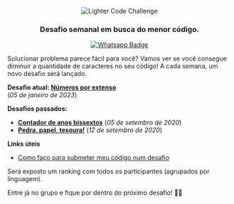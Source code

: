<p align="center">
  <img alt="Lighter Code Challenge" src="https://raw.githubusercontent.com/cristiantela/LighterCodeChallenge/master/LighterCode.png"/>
</p>

<h3 align="center">
  Desafio semanal em busca do menor código.
</h3>

<p align="center">
  <a href="https://chat.whatsapp.com/Lk5bahSXRrpDVsBBIr27yz">
    <img alt="Whatsapp Badge" src="https://img.shields.io/badge/LighterCode%20Challenge-25D366?label=Entrar%20no%20Grupo&labelColor=informational&style=flat-square&logo=WhatsApp&logoColor=white&link=https://chat.whatsapp.com/DSXjUyORTekKK9Iwa7q5VW"/>
  </a>
</p>

Solucionar problema parece fácil para você? Vamos ver se você consegue diminuir a quantidade de caracteres no seu código! A cada semana, um novo desafio será lançado.

**Desafio atual: [Números por extenso](challenges/week%203%20-%20numbers/README.md)**  
(_05 de janeiro de 2023_)

**Desafios passados:**

- **[Contador de anos bissextos](challenges/week%201%20-%20leap%20years/README.md)** (_05 de setembro de 2020_)
- **[Pedra, papel, tesoura!](challenges/week%202%20-%20rock%20paper%20scissors/README.md)**   (_12 de setembro de 2020_)

**Links úteis**

- [Como faço para submeter meu código num desafio](how-to-submit.md)

Será exposto um ranking com todos os participantes (agrupados por linguagem).

Entre já no grupo e fique por dentro do próximo desafio! :vulcan_salute::orange_heart:

<!--

Ranking por linguagem

|   | Nome | Tamanho |
|---|------|---------|

-->
